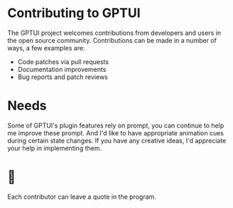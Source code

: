 # Contributing to GPTUI

The GPTUI project welcomes contributions from developers and users in the open source community.
Contributions can be made in a number of ways, a few examples are:
- Code patches via pull requests
- Documentation improvements
- Bug reports and patch reviews


# Needs

Some of GPTUI's plugin features rely on prompt, you can continue to help me improve these prompt.
And I'd like to have appropriate animation cues during certain state changes.
If you have any creative ideas, I'd appreciate your help in implementing them.


# 🎉

Each contributor can leave a quote in the program.
